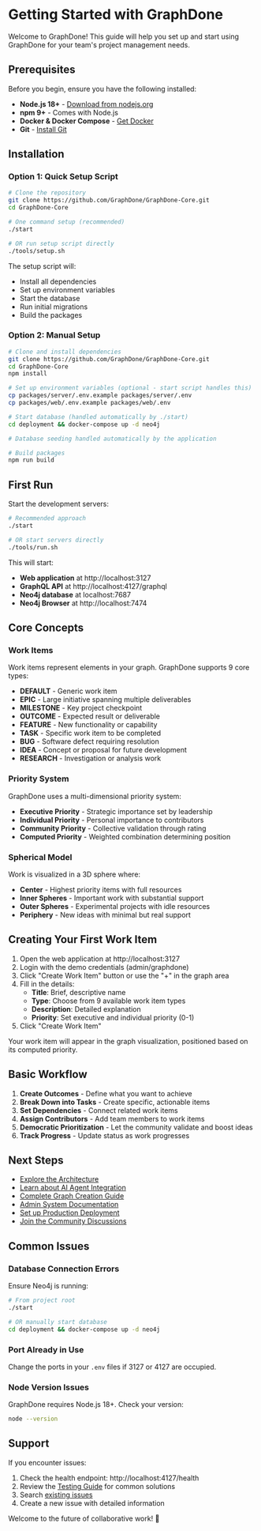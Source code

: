 # Getting Started with GraphDone

Welcome to GraphDone! This guide will help you set up and start using GraphDone for your team's project management needs.

## Prerequisites

Before you begin, ensure you have the following installed:

- **Node.js 18+** - [Download from nodejs.org](https://nodejs.org/)
- **npm 9+** - Comes with Node.js
- **Docker & Docker Compose** - [Get Docker](https://docs.docker.com/get-docker/)
- **Git** - [Install Git](https://git-scm.com/downloads)

## Installation

### Option 1: Quick Setup Script

```bash
# Clone the repository
git clone https://github.com/GraphDone/GraphDone-Core.git
cd GraphDone-Core

# One command setup (recommended)
./start

# OR run setup script directly
./tools/setup.sh
```

The setup script will:
- Install all dependencies
- Set up environment variables
- Start the database
- Run initial migrations
- Build the packages

### Option 2: Manual Setup

```bash
# Clone and install dependencies
git clone https://github.com/GraphDone/GraphDone-Core.git
cd GraphDone-Core
npm install

# Set up environment variables (optional - start script handles this)
cp packages/server/.env.example packages/server/.env
cp packages/web/.env.example packages/web/.env

# Start database (handled automatically by ./start)
cd deployment && docker-compose up -d neo4j

# Database seeding handled automatically by the application

# Build packages
npm run build
```

## First Run

Start the development servers:

```bash
# Recommended approach
./start

# OR start servers directly
./tools/run.sh
```

This will start:
- **Web application** at http://localhost:3127
- **GraphQL API** at http://localhost:4127/graphql
- **Neo4j database** at localhost:7687
- **Neo4j Browser** at http://localhost:7474

## Core Concepts

### Work Items
Work items represent elements in your graph. GraphDone supports 9 core types:
- **DEFAULT** - Generic work item
- **EPIC** - Large initiative spanning multiple deliverables
- **MILESTONE** - Key project checkpoint
- **OUTCOME** - Expected result or deliverable
- **FEATURE** - New functionality or capability
- **TASK** - Specific work item to be completed
- **BUG** - Software defect requiring resolution
- **IDEA** - Concept or proposal for future development
- **RESEARCH** - Investigation or analysis work

### Priority System
GraphDone uses a multi-dimensional priority system:
- **Executive Priority** - Strategic importance set by leadership
- **Individual Priority** - Personal importance to contributors
- **Community Priority** - Collective validation through rating
- **Computed Priority** - Weighted combination determining position

### Spherical Model
Work is visualized in a 3D sphere where:
- **Center** - Highest priority items with full resources
- **Inner Spheres** - Important work with substantial support
- **Outer Spheres** - Experimental projects with idle resources
- **Periphery** - New ideas with minimal but real support

## Creating Your First Work Item

1. Open the web application at http://localhost:3127
2. Login with the demo credentials (admin/graphdone)
3. Click "Create Work Item" button or use the "+" in the graph area
4. Fill in the details:
   - **Title**: Brief, descriptive name
   - **Type**: Choose from 9 available work item types
   - **Description**: Detailed explanation
   - **Priority**: Set executive and individual priority (0-1)
5. Click "Create Work Item"

Your work item will appear in the graph visualization, positioned based on its computed priority.

## Basic Workflow

1. **Create Outcomes** - Define what you want to achieve
2. **Break Down into Tasks** - Create specific, actionable items
3. **Set Dependencies** - Connect related work items
4. **Assign Contributors** - Add team members to work items
5. **Democratic Prioritization** - Let the community validate and boost ideas
6. **Track Progress** - Update status as work progresses

## Next Steps

- [Explore the Architecture](./architecture-overview.md)
- [Learn about AI Agent Integration](./ai-agents-integration.md)
- [Complete Graph Creation Guide](../features/graph-creation.md)
- [Admin System Documentation](../features/admin-system.md)
- [Set up Production Deployment](../deployment/README.md)
- [Join the Community Discussions](https://github.com/GraphDone/GraphDone-Core/discussions)

## Common Issues

### Database Connection Errors
Ensure Neo4j is running:
```bash
# From project root
./start

# OR manually start database
cd deployment && docker-compose up -d neo4j
```

### Port Already in Use
Change the ports in your `.env` files if 3127 or 4127 are occupied.

### Node Version Issues
GraphDone requires Node.js 18+. Check your version:
```bash
node --version
```

## Support

If you encounter issues:
1. Check the health endpoint: http://localhost:4127/health
2. Review the [Testing Guide](../../tests/README.md) for common solutions
3. Search [existing issues](https://github.com/GraphDone/GraphDone-Core/issues)
4. Create a new issue with detailed information

Welcome to the future of collaborative work! 🚀